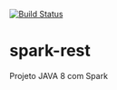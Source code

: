 [![Build Status](https://travis-ci.com/rbnascimentoo/spark-bigdata.svg?branch=master)](https://travis-ci.com/rbnascimentoo/spark-bigdata)

# spark-rest
Projeto JAVA 8 com Spark
